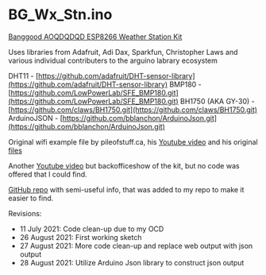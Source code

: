 # BG_Wx_Stn.ino

[Banggood AOQDQDQD ESP8266 Weather Station Kit](https://www.banggood.com/AOQDQDQD-ESP8266-Weather-Station-Kit-with-Temperature-Humidity-Atmosphetic-Pressure-Light-Sensor-0_96-Display-for-Arduino-IDE-IoT-Starter-p-1751604.html) 

Uses libraries from Adafruit, Adi Dax, Sparkfun, Christopher Laws and various individual contributers to the arguino
labrary ecosystem

DHT11 - [https://github.com/adafruit/DHT-sensor-library](https://github.com/adafruit/DHT-sensor-library)
BMP180 - [https://github.com/LowPowerLab/SFE_BMP180.git](https://github.com/LowPowerLab/SFE_BMP180.git)
BH1750 (AKA GY-30) - [https://github.com/claws/BH1750.git](https://github.com/claws/BH1750.git)
ArduinoJSON - [https://github.com/bblanchon/ArduinoJson.git](https://github.com/bblanchon/ArduinoJson.git)

Original wifi example file by pileofstuff.ca, his [Youtube video](https://www.youtube.com/watch?v=G_dTu2_HSjk) and his original [files](https://pileofstuff.ca/project_files/banggood_weather_station_kit/)

Another [Youtube video](https://www.youtube.com/watch?v=ONFXzi4LSHk) but backofficeshow of the kit, but no code was offered that I could find.

[GitHub repo](https://github.com/GJKJ/WSKS) with semi-useful info, that was added to my repo to make it easier to find.

Revisions:
- 11 July 2021: Code clean-up due to my OCD
- 26 August 2021: First working sketch
- 27 August 2021: More code clean-up and replace web output with json output
- 28 August 2021: Utilize Arduino Json library to construct json output
